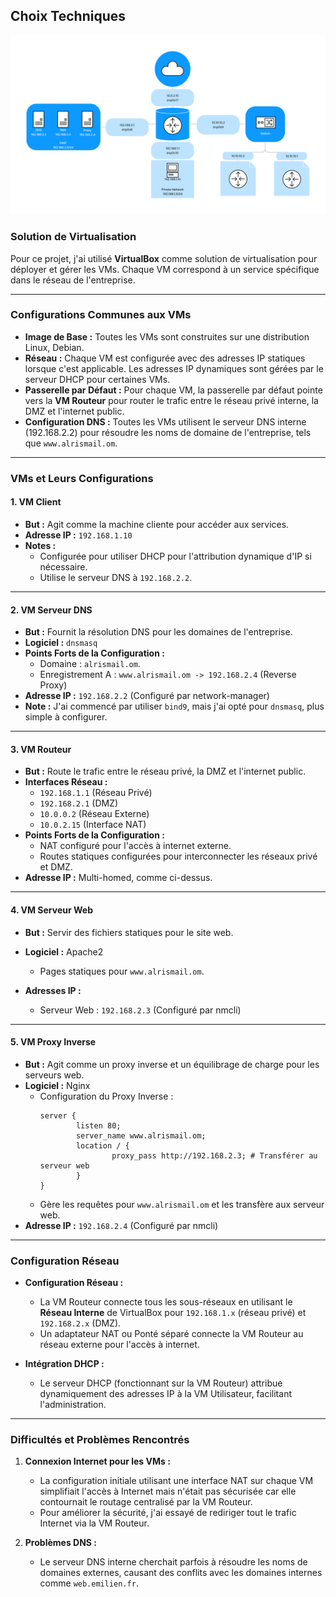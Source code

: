 ## **Choix Techniques**

![Carte Réseau Entreprise](ismail/planReseau.png)

### **Solution de Virtualisation**

Pour ce projet, j'ai utilisé **VirtualBox** comme solution de virtualisation pour déployer et gérer les VMs. Chaque VM correspond à un service spécifique dans le réseau de l'entreprise.

---

### **Configurations Communes aux VMs**

- **Image de Base :** Toutes les VMs sont construites sur une distribution Linux, Debian.
- **Réseau :** Chaque VM est configurée avec des adresses IP statiques lorsque c'est applicable. Les adresses IP dynamiques sont gérées par le serveur DHCP pour certaines VMs.
- **Passerelle par Défaut :** Pour chaque VM, la passerelle par défaut pointe vers la **VM Routeur** pour router le trafic entre le réseau privé interne, la DMZ et l'internet public.
- **Configuration DNS :** Toutes les VMs utilisent le serveur DNS interne (192.168.2.2) pour résoudre les noms de domaine de l'entreprise, tels que `www.alrismail.om`.

---

### **VMs et Leurs Configurations**

#### **1. VM Client**

- **But :** Agit comme la machine cliente pour accéder aux services.
- **Adresse IP :** `192.168.1.10`
- **Notes :**
  - Configurée pour utiliser DHCP pour l'attribution dynamique d'IP si nécessaire.
  - Utilise le serveur DNS à `192.168.2.2`.

---

#### **2. VM Serveur DNS**

- **But :** Fournit la résolution DNS pour les domaines de l'entreprise.
- **Logiciel :** `dnsmasq`
- **Points Forts de la Configuration :**
  - Domaine  : `alrismail.om`.
  - Enregistrement A : `www.alrismail.om -> 192.168.2.4` (Reverse Proxy)
- **Adresse IP :** `192.168.2.2` (Configuré par network-manager)
- **Note :** J'ai commencé par utiliser `bind9`, mais j'ai opté pour `dnsmasq`, plus simple à configurer.

---

#### **3. VM Routeur**

- **But :** Route le trafic entre le réseau privé, la DMZ et l'internet public.
- **Interfaces Réseau :**
  - `192.168.1.1` (Réseau Privé)
  - `192.168.2.1` (DMZ)
  - `10.0.0.2` (Réseau Externe)
  - `10.0.2.15` (Interface NAT)
- **Points Forts de la Configuration :**
  - NAT configuré pour l'accès à internet externe.
  - Routes statiques configurées pour interconnecter les réseaux privé et DMZ.
- **Adresse IP :** Multi-homed, comme ci-dessus.

---

#### **4. VM Serveur Web**

- **But :** Servir des fichiers statiques pour le site web.

- **Logiciel :** Apache2

  - Pages statiques pour `www.alrismail.om`.

- **Adresses IP :**

  - Serveur Web : `192.168.2.3` (Configuré par nmcli)

---

#### **5. VM Proxy Inverse**

- **But :** Agit comme un proxy inverse et un équilibrage de charge pour les serveurs web.
- **Logiciel :** Nginx
  - Configuration du Proxy Inverse :
    ```nginx
    server {
            listen 80;
            server_name www.alrismail.om;
            location / {
                    proxy_pass http://192.168.2.3; # Transférer au serveur web
            }
    }
    ```
  - Gère les requêtes pour `www.alrismail.om` et les transfère aux serveur web.
- **Adresse IP :** `192.168.2.4` (Configuré par nmcli)

---

### **Configuration Réseau**

- **Configuration Réseau :**

  - La VM Routeur connecte tous les sous-réseaux en utilisant le **Réseau Interne** de VirtualBox pour `192.168.1.x` (réseau privé) et `192.168.2.x` (DMZ).
  - Un adaptateur NAT ou Ponté séparé connecte la VM Routeur au réseau externe pour l'accès à internet.

- **Intégration DHCP :**

  - Le serveur DHCP (fonctionnant sur la VM Routeur) attribue dynamiquement des adresses IP à la VM Utilisateur, facilitant l'administration.

---

### **Difficultés et Problèmes Rencontrés**

1. **Connexion Internet pour les VMs :**

   - La configuration initiale utilisant une interface NAT sur chaque VM simplifiait l'accès à Internet mais n'était pas sécurisée car elle contournait le routage centralisé par la VM Routeur.
   - Pour améliorer la sécurité, j'ai essayé de rediriger tout le trafic Internet via la VM Routeur.

2. **Problèmes DNS :**

   - Le serveur DNS interne cherchait parfois à résoudre les noms de domaines externes, causant des conflits avec les domaines internes comme `web.emilien.fr`.

